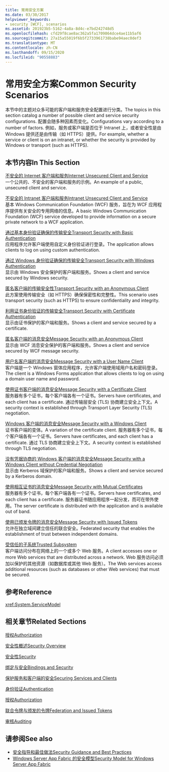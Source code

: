 ```yaml
---
title: 常用安全方案
ms.date: 03/30/2017
helpviewer_keywords:
- security [WCF], scenarios
ms.assetid: 201923b5-5162-4a8a-8d4c-e7bd242748d5
ms.openlocfilehash: cfd29f8cae8ac362a5fa1709864dce4ae11b5af6
ms.sourcegitcommit: 27a15a55019f6b5f2733961738babe94aec0def3
ms.translationtype: MT
ms.contentlocale: zh-CN
ms.lasthandoff: 09/15/2020
ms.locfileid: "90558883"
---
```

# <a name="common-security-scenarios"></a><span data-ttu-id="797bb-102">常用安全方案</span><span class="sxs-lookup"><span data-stu-id="797bb-102">Common Security Scenarios</span></span>
<span data-ttu-id="797bb-103">本节中的主题对众多可能的客户端和服务安全配置进行分类。</span><span class="sxs-lookup"><span data-stu-id="797bb-103">The topics in this section catalog a number of possible client and service security configurations.</span></span> <span data-ttu-id="797bb-104">配置会随多种因素而变化。</span><span class="sxs-lookup"><span data-stu-id="797bb-104">Configurations vary according to a number of factors.</span></span> <span data-ttu-id="797bb-105">例如，服务或客户端是否位于 Intranet 上，或者安全性是由 Windows 提供还是由传输（如 HTTPS）提供。</span><span class="sxs-lookup"><span data-stu-id="797bb-105">For example, whether a service or client is on an intranet, or whether the security is provided by Windows or transport (such as HTTPS).</span></span>  
  
## <a name="in-this-section"></a><span data-ttu-id="797bb-106">本节内容</span><span class="sxs-lookup"><span data-stu-id="797bb-106">In This Section</span></span>  
 [<span data-ttu-id="797bb-107">不安全的 Internet 客户端和服务</span><span class="sxs-lookup"><span data-stu-id="797bb-107">Internet Unsecured Client and Service</span></span>](internet-unsecured-client-and-service.md)  
 <span data-ttu-id="797bb-108">一个公共的、不安全的客户端和服务的示例。</span><span class="sxs-lookup"><span data-stu-id="797bb-108">An example of a public, unsecured client and service.</span></span>  
  
 [<span data-ttu-id="797bb-109">不安全的 Intranet 客户端和服务</span><span class="sxs-lookup"><span data-stu-id="797bb-109">Intranet Unsecured Client and Service</span></span>](intranet-unsecured-client-and-service.md)  
 <span data-ttu-id="797bb-110">基本 Windows Communication Foundation (WCF) 服务，旨在为 WCF 应用程序提供有关安全的专用网络的信息。</span><span class="sxs-lookup"><span data-stu-id="797bb-110">A basic Windows Communication Foundation (WCF) service developed to provide information on a secure private network to a WCF application.</span></span>  
  
 [<span data-ttu-id="797bb-111">通过基本身份验证确保的传输安全</span><span class="sxs-lookup"><span data-stu-id="797bb-111">Transport Security with Basic Authentication</span></span>](transport-security-with-basic-authentication.md)  
 <span data-ttu-id="797bb-112">应用程序允许客户端使用自定义身份验证进行登录。</span><span class="sxs-lookup"><span data-stu-id="797bb-112">The application allows clients to log on using custom authentication.</span></span>  
  
 [<span data-ttu-id="797bb-113">通过 Windows 身份验证确保的传输安全</span><span class="sxs-lookup"><span data-stu-id="797bb-113">Transport Security with Windows Authentication</span></span>](transport-security-with-windows-authentication.md)  
 <span data-ttu-id="797bb-114">显示由 Windows 安全保护的客户端和服务。</span><span class="sxs-lookup"><span data-stu-id="797bb-114">Shows a client and service secured by Windows security.</span></span>  
  
 [<span data-ttu-id="797bb-115">匿名客户端的传输安全性</span><span class="sxs-lookup"><span data-stu-id="797bb-115">Transport Security with an Anonymous Client</span></span>](transport-security-with-an-anonymous-client.md)  
 <span data-ttu-id="797bb-116">此方案使用传输安全（如 HTTPS）确保保密性和完整性。</span><span class="sxs-lookup"><span data-stu-id="797bb-116">This scenario uses transport security (such as HTTPS) to ensure confidentiality and integrity.</span></span>  
  
 [<span data-ttu-id="797bb-117">利用证书身份验证的传输安全</span><span class="sxs-lookup"><span data-stu-id="797bb-117">Transport Security with Certificate Authentication</span></span>](transport-security-with-certificate-authentication.md)  
 <span data-ttu-id="797bb-118">显示由证书保护的客户端和服务。</span><span class="sxs-lookup"><span data-stu-id="797bb-118">Shows a client and service secured by a certificate.</span></span>  
  
 [<span data-ttu-id="797bb-119">匿名客户端的消息安全</span><span class="sxs-lookup"><span data-stu-id="797bb-119">Message Security with an Anonymous Client</span></span>](message-security-with-an-anonymous-client.md)  
 <span data-ttu-id="797bb-120">显示由 WCF 消息安全保护的客户端和服务。</span><span class="sxs-lookup"><span data-stu-id="797bb-120">Shows a client and service secured by WCF message security.</span></span>  
  
 [<span data-ttu-id="797bb-121">用户名客户端的消息安全</span><span class="sxs-lookup"><span data-stu-id="797bb-121">Message Security with a User Name Client</span></span>](message-security-with-a-user-name-client.md)  
 <span data-ttu-id="797bb-122">客户端是一个 Windows 窗体应用程序，允许客户端使用域用户名和密码登录。</span><span class="sxs-lookup"><span data-stu-id="797bb-122">The client is a Windows Forms application that allows clients to log on using a domain user name and password.</span></span>  
  
 [<span data-ttu-id="797bb-123">使用证书客户端的消息安全</span><span class="sxs-lookup"><span data-stu-id="797bb-123">Message Security with a Certificate Client</span></span>](message-security-with-a-certificate-client.md)  
 <span data-ttu-id="797bb-124">服务器有多个证书，每个客户端各有一个证书。</span><span class="sxs-lookup"><span data-stu-id="797bb-124">Servers have certificates, and each client has a certificate.</span></span> <span data-ttu-id="797bb-125">通过传输层安全 (TLS) 协商建立安全上下文。</span><span class="sxs-lookup"><span data-stu-id="797bb-125">A security context is established through Transport Layer Security (TLS) negotiation.</span></span>  
  
 [<span data-ttu-id="797bb-126">Windows 客户端的消息安全</span><span class="sxs-lookup"><span data-stu-id="797bb-126">Message Security with a Windows Client</span></span>](message-security-with-a-windows-client.md)  
 <span data-ttu-id="797bb-127">证书客户端的变体。</span><span class="sxs-lookup"><span data-stu-id="797bb-127">A variation of the certificate client.</span></span> <span data-ttu-id="797bb-128">服务器有多个证书，每个客户端各有一个证书。</span><span class="sxs-lookup"><span data-stu-id="797bb-128">Servers have certificates, and each client has a certificate.</span></span> <span data-ttu-id="797bb-129">通过 TLS 协商建立安全上下文。</span><span class="sxs-lookup"><span data-stu-id="797bb-129">A security context is established through TLS negotiation.</span></span>  
  
 [<span data-ttu-id="797bb-130">没有凭据协商的 Windows 客户端的消息安全</span><span class="sxs-lookup"><span data-stu-id="797bb-130">Message Security with a Windows Client without Credential Negotiation</span></span>](message-security-with-a-windows-client-without-credential-negotiation.md)  
 <span data-ttu-id="797bb-131">显示由 Kerberos 域保护的客户端和服务。</span><span class="sxs-lookup"><span data-stu-id="797bb-131">Shows a client and service secured by a Kerberos domain.</span></span>  
  
 [<span data-ttu-id="797bb-132">使用相互证书的消息安全</span><span class="sxs-lookup"><span data-stu-id="797bb-132">Message Security with Mutual Certificates</span></span>](message-security-with-mutual-certificates.md)  
 <span data-ttu-id="797bb-133">服务器有多个证书，每个客户端各有一个证书。</span><span class="sxs-lookup"><span data-stu-id="797bb-133">Servers have certificates, and each client has a certificate.</span></span> <span data-ttu-id="797bb-134">服务器证书随应用程序一起分发，而可在带外使用。</span><span class="sxs-lookup"><span data-stu-id="797bb-134">The server certificate is distributed with the application and is available out of band.</span></span>  
  
 [<span data-ttu-id="797bb-135">使用已颁发令牌的消息安全</span><span class="sxs-lookup"><span data-stu-id="797bb-135">Message Security with Issued Tokens</span></span>](message-security-with-issued-tokens.md)  
 <span data-ttu-id="797bb-136">允许在独立域间建立信任的联合安全。</span><span class="sxs-lookup"><span data-stu-id="797bb-136">Federated security that enables the establishment of trust between independent domains.</span></span>  
  
 [<span data-ttu-id="797bb-137">受信任的子系统</span><span class="sxs-lookup"><span data-stu-id="797bb-137">Trusted Subsystem</span></span>](trusted-subsystem.md)  
 <span data-ttu-id="797bb-138">客户端访问分布在网络上的一个或多个 Web 服务。</span><span class="sxs-lookup"><span data-stu-id="797bb-138">A client accesses one or more Web services that are distributed across a network.</span></span> <span data-ttu-id="797bb-139">Web 服务访问必须加以保护的其他资源（如数据库或其他 Web 服务）。</span><span class="sxs-lookup"><span data-stu-id="797bb-139">The Web services access additional resources (such as databases or other Web services) that must be secured.</span></span>  
  
## <a name="reference"></a><span data-ttu-id="797bb-140">参考</span><span class="sxs-lookup"><span data-stu-id="797bb-140">Reference</span></span>  
 <xref:System.ServiceModel>  
  
## <a name="related-sections"></a><span data-ttu-id="797bb-141">相关章节</span><span class="sxs-lookup"><span data-stu-id="797bb-141">Related Sections</span></span>  
 [<span data-ttu-id="797bb-142">授权</span><span class="sxs-lookup"><span data-stu-id="797bb-142">Authorization</span></span>](authorization-in-wcf.md)  
  
 [<span data-ttu-id="797bb-143">安全性概述</span><span class="sxs-lookup"><span data-stu-id="797bb-143">Security Overview</span></span>](security-overview.md)  
  
 [<span data-ttu-id="797bb-144">安全性</span><span class="sxs-lookup"><span data-stu-id="797bb-144">Security</span></span>](security.md)  
  
 [<span data-ttu-id="797bb-145">绑定与安全</span><span class="sxs-lookup"><span data-stu-id="797bb-145">Bindings and Security</span></span>](bindings-and-security.md)  
  
 [<span data-ttu-id="797bb-146">保护服务和客户端的安全</span><span class="sxs-lookup"><span data-stu-id="797bb-146">Securing Services and Clients</span></span>](securing-services-and-clients.md)  
  
 [<span data-ttu-id="797bb-147">身份验证</span><span class="sxs-lookup"><span data-stu-id="797bb-147">Authentication</span></span>](authentication-in-wcf.md)  
  
 [<span data-ttu-id="797bb-148">授权</span><span class="sxs-lookup"><span data-stu-id="797bb-148">Authorization</span></span>](authorization-in-wcf.md)  
  
 [<span data-ttu-id="797bb-149">联合令牌与颁发的令牌</span><span class="sxs-lookup"><span data-stu-id="797bb-149">Federation and Issued Tokens</span></span>](federation-and-issued-tokens.md)  
  
 [<span data-ttu-id="797bb-150">审核</span><span class="sxs-lookup"><span data-stu-id="797bb-150">Auditing</span></span>](auditing-security-events.md)  
  
## <a name="see-also"></a><span data-ttu-id="797bb-151">请参阅</span><span class="sxs-lookup"><span data-stu-id="797bb-151">See also</span></span>

- [<span data-ttu-id="797bb-152">安全指导和最佳做法</span><span class="sxs-lookup"><span data-stu-id="797bb-152">Security Guidance and Best Practices</span></span>](security-guidance-and-best-practices.md)
- <span data-ttu-id="797bb-153">[Windows Server App Fabric 的安全模型](/previous-versions/appfabric/ee677202(v=azure.10))</span><span class="sxs-lookup"><span data-stu-id="797bb-153">[Security Model for Windows Server App Fabric](/previous-versions/appfabric/ee677202(v=azure.10))</span></span>
